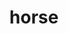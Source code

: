 ---
title: "horse"
hashtag: horse
related:
  - unicorn
tags:
  - mammal
  - animal
type-of:
  - mammal
---